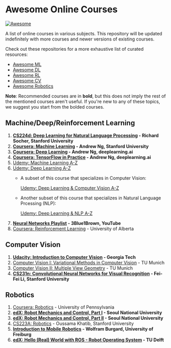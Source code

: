 # Awesome Online Courses
[![Awesome](https://cdn.rawgit.com/sindresorhus/awesome/d7305f38d29fed78fa85652e3a63e154dd8e8829/media/badge.svg)](https://github.com/sindresorhus/awesome)

A list of online courses in various subjects. This repository will be updated indefinitely with more courses and newer versions of existing courses.

Check out these repositories for a more exhaustive list of curated resources:
* [Awesome ML](https://github.com/josephmisiti/awesome-machine-learning)
* [Awesome DL](https://github.com/ChristosChristofidis/awesome-deep-learning)
* [Awesome RL](https://github.com/aikorea/awesome-rl)
* [Awesome CV](https://github.com/jbhuang0604/awesome-computer-vision)
* [Awesome Robotics](https://github.com/jbhuang0604/awesome-computer-vision)

**Note**: Recommended courses are in **bold**, but this does not imply the rest of the mentioned courses aren't useful. If you're new to any of these topics, we suggest you start from the bolded courses.  

## Machine/Deep/Reinforcement Learning
1. **[CS224d: Deep Learning for Natural Language Processing](https://cs224d.stanford.edu/) - Richard Socher, Stanford University**
2. **[Coursera: Machine Learning](https://www.coursera.org/learn/machine-learning) - Andrew Ng, Stanford University**
3. **[Coursera: Deep Learning](https://www.coursera.org/specializations/deep-learning) - Andrew Ng, deeplearning.ai**
4. **[Coursera: TensorFlow in Practice](https://www.coursera.org/specializations/tensorflow-in-practice) - Andrew Ng, deeplearning.ai**
5. [Udemy: Machine Learning A-Z](https://www.udemy.com/course/machinelearning/)
6. [Udemy: Deep Learning A-Z](https://www.udemy.com/course/deeplearning/)
    * A subset of this course that specializes in Computer Vision:

      [Udemy: Deep Learning & Computer Vision A-Z](https://www.udemy.com/course/computer-vision-a-z/)
    * Another subset of this course that specializes in Natural Language Prcessing (NLP):

      [Udemy: Deep Learning & NLP A-Z](https://www.udemy.com/course/computer-vision-a-z/)
7. **[Neural Networks Playlist](https://www.youtube.com/playlist?list=PLZHQObOWTQDNU6R1_67000Dx_ZCJB-3pi) - 3Blue1Brown, YouTube**
8. [Coursera: Reinforcement Learning](https://www.coursera.org/specializations/reinforcement-learning) - University of Alberta

## Computer Vision
1. **[Udacity: Introduction to Computer Vision](https://www.udacity.com/course/introduction-to-computer-vision--ud810) - Georgia Tech**
2. [Computer Vision I: Variational Methods in Computer Vision](https://vision.in.tum.de/teaching/ws2011/vmcv2011) - TU Munich
3. [Computer Vision II: Multiple View Geometry](https://vision.in.tum.de/teaching/ws2011/vmcv2011) - TU Munich
4. **[CS231n: Convolutional Neural Networks for Visual Recognition](http://cs231n.stanford.edu/) - Fei-Fei Li, Stanford University**

## Robotics
1. [Coursera: Robotics](https://www.coursera.org/specializations/robotics) - University of Pennsylvania
2. **[edX: Robot Mechanics and Control, Part I](https://www.edx.org/course/robot-mechanics-and-control-part-i) - Seoul National University**
3. **[edX: Robot Mechanics and Control, Part II](https://www.edx.org/course/robot-mechanics-and-control-part-ii) - Seoul National University**
4. [CS223A: Robotics](https://see.stanford.edu/Course/CS223A) - Oussama Khatib, Stanford University
5. **[Introduction to Mobile Robotics](http://ais.informatik.uni-freiburg.de/teaching/ss16/robotics/index_en.php) - Wolfram Burgard, University of Freiburg**
6. **[edX: Hello (Real) World with ROS - Robot Operating System](https://courses.edx.org/courses/course-v1:DelftX+ROS1x+3T2018/course/) - TU Delft**
